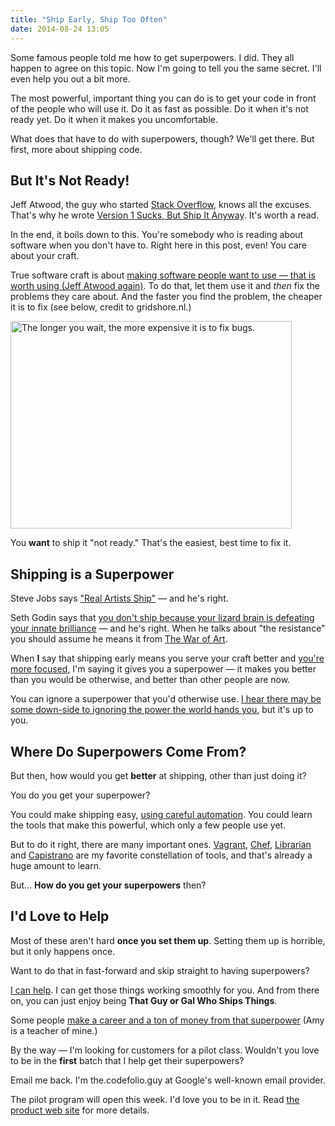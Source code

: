 ```yaml
---
title: "Ship Early, Ship Too Often"
date: 2014-08-24 13:05
---
```


Some famous people told me how to get superpowers. I did. They all happen to
agree on this topic. Now I'm going to tell you the same secret. I'll even
help you out a bit more.

The most powerful, important thing you can do is to get your code in front of
the people who will use it. Do it as fast as possible. Do it when it's not
ready yet. Do it when it makes you uncomfortable.

What does that have to do with superpowers, though? We'll get there. But first,
more about shipping code.

## But It's Not Ready!

Jeff Atwood, the guy who started <a href="http://stackoverflow.com" target="_so">Stack Overflow</a>, knows
all the excuses. That's why he wrote
<a href="http://blog.codinghorror.com/version-1-sucks-but-ship-it-anyway/" target="_atwood">Version 1
Sucks, But Ship It Anyway</a>. It's worth a read.

In the end, it boils down to this. You're somebody who is reading about
software when you don't have to. Right here in this post, even! You care about
your craft.

<!--more-->

True software craft is about <a
href="http://blog.codinghorror.com/shipping-isnt-enough/" target="_atwood2">making software
people want to use &mdash; that is worth using (Jeff Atwood again)</a>. To do that,
let them use it and <i>then</i> fix the problems they care about. And the faster you
find the problem, the cheaper it is to fix (see below, credit to gridshore.nl.)

<img class="center-block" src="/images/defect_cost_gridshore_nl.jpg" width="450" height="332" alt="The longer you wait, the more expensive it is to fix bugs." />

You <b>want</b> to ship it "not ready." That's the easiest, best time to fix it.

## Shipping is a Superpower

Steve Jobs says <a href="http://en.wikiquote.org/wiki/Steve_Jobs" target="_wikiquote">"Real Artists Ship"</a> &mdash; and he's right.

Seth Godin says that <a
href="http://99u.com/articles/6249/seth-godin-the-truth-about-shipping" target="_godin">you
don't ship because your lizard brain is defeating your innate brilliance</a>
&mdash; and he's right. When he talks about "the resistance" you should assume
he means it from <a
href="http://www.amazon.com/The-War-Art-Through-Creative/dp/1936891026" target="_warofart">The
War of Art</a>.

When <b>I</b> say that shipping early means you serve your craft better and <a
href="http://mstrick.com/ship-early-and-often/" target="_mstrick">you're more focused</a>, I'm
saying it gives you a superpower &mdash; it makes you better than you would
be otherwise, and better than other people are now.

You can ignore a superpower that you'd otherwise use. <a
href="http://en.wikipedia.org/wiki/Uncle_Ben" target="_uncleben">I hear there may be some
down-side to ignoring the power the world hands you</a>, but it's up to you.

## Where Do Superpowers Come From?

But then, how would you get <b>better</b> at shipping, other than just doing it?

You do you get your superpower?

You could make shipping easy, <a
href="http://puppetlabs.com/blog/continuous-integration-success-depends-on-automation" target="_puppet">using
careful automation</a>. You could learn the tools that make this powerful,
which only a few people use yet.

But to do it right, there are many important ones. <a
href="http://vagrantup.com" target="_vagrant">Vagrant</a>, <a
href="http://getchef.com" target="_chef">Chef</a>, <a
href="https://github.com/applicationsonline/librarian" target="_librarian">Librarian</a> and <a
href="http://capistranorb.com" target="_capistrano">Capistrano</a> are my favorite constellation of
tools, and that's already a huge amount to learn.

But... <b>How do you get your superpowers</b> then?

## I'd Love to Help

Most of these aren't hard <b>once you set them up</b>. Setting them up is
horrible, but it only happens once.

Want to do that in fast-forward and skip straight to having superpowers?

<a href="http://rubymadscience.com">I can help</a>. I can get those things
working smoothly for you. And from there on, you can just enjoy being
<b>That Guy or Gal Who Ships Things</b>.

Some people <a
href="http://unicornfree.com/2010/i-made-216668-from-products" target="_amyhoy">make a career
and a ton of money from that superpower</a> (Amy is a teacher of mine.)

By the way &mdash; I'm looking for customers for a pilot class. Wouldn't
you love to be in the <b>first</b> batch that I help get their superpowers?

Email me back. I'm the.codefolio.guy at Google's well-known email provider.

The pilot program will open this week. I'd love you to be in it. Read <a
href="http://rubymadscience.com">the product web site</a> for more details.
